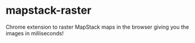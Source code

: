 mapstack-raster
===============

Chrome extension to raster MapStack maps in the browser giving you the images in milliseconds!

